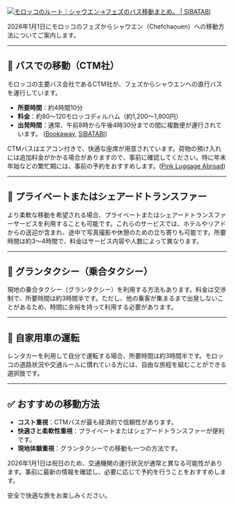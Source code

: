 [![モロッコのルート｜シャウエン→フェズのバス移動まとめ。 | SIBATABI](https://tse3.mm.bing.net/th?id=OIP.3RSsKK879GTP3wfTb9KKLQHaE8\&pid=Api)](https://sibatabi.com/route-chaouen-fez/)

2026年1月1日にモロッコのフェズからシャウエン（Chefchaouen）への移動方法についてご案内します。

---

## 🚌 バスでの移動（CTM社）

モロッコの主要バス会社であるCTM社が、フェズからシャウエンへの直行バスを運行しています。

* **所要時間**：約4時間10分
* **料金**：約80～120モロッコディルハム（約1,200～1,800円）
* **出発時間**：通常、午前8時から午後4時30分までの間に複数便が運行されています。 ([Bookaway][1], [SIBATABI][2])

CTMバスはエアコン付きで、快適な座席が用意されています。荷物の預け入れには追加料金がかかる場合がありますので、事前に確認してください。特に年末年始などの繁忙期には、事前の予約をおすすめします。([Pink Luggage Abroad][3])

---

## 🚐 プライベートまたはシェアードトランスファー

より柔軟な移動を希望される場合、プライベートまたはシェアードトランスファーサービスを利用することも可能です。これらのサービスでは、ホテルやリアドからの送迎が含まれ、途中で写真撮影や休憩のための立ち寄りも可能です。所要時間は約3～4時間で、料金はサービス内容や人数によって異なります。&#x20;

---

## 🚖 グランタクシー（乗合タクシー）

現地の乗合タクシー（グランタクシー）を利用する方法もあります。料金は交渉制で、所要時間は約3時間半です。ただし、他の乗客が集まるまで出発しないことがあるため、時間に余裕を持って利用する必要があります。

---

## 🚗 自家用車の運転

レンタカーを利用して自分で運転する場合、所要時間は約3時間半です。モロッコの道路状況や交通ルールに慣れている方には、自由な旅程を組むことができる選択肢です。

---

## ✅ おすすめの移動方法

* **コスト重視**：CTMバスが最も経済的で信頼性があります。
* **快適さと柔軟性重視**：プライベートまたはシェアードトランスファーが便利です。
* **現地体験重視**：グランタクシーでの移動も一つの方法です。

2026年1月1日は祝日のため、交通機関の運行状況が通常と異なる可能性があります。事前に最新の情報を確認し、必要に応じて予約を行うことをおすすめします。

安全で快適な旅をお楽しみください。

[1]: https://www.bookaway.com/routes/morocco/fes-1-to-chefchaouen?utm_source=chatgpt.com "Fes to Chefchaouen Bus, Minivan from $19 | Bookaway"
[2]: https://sibatabi.com/route-chaouen-fez/?utm_source=chatgpt.com "モロッコのルート｜シャウエン→フェズのバス移動まとめ。 | SIBATABI"
[3]: https://www.pinkluggageabroad.com/fez-to-chefchaouen/?utm_source=chatgpt.com "Fez to Chefchaouen: The CTM Maroc Bus - Pink Luggage Abroad"
